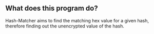 ## What does this program do?

Hash-Matcher aims to find the matching hex value for a given hash, therefore finding out the
unencrypted value of the hash.
